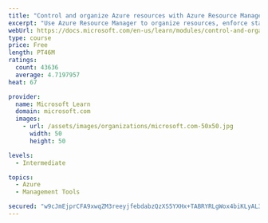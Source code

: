 ```yaml
---
title: "Control and organize Azure resources with Azure Resource Manager"
excerpt: "Use Azure Resource Manager to organize resources, enforce standards, and protect critical assets from deletion."
webUrl: https://docs.microsoft.com/en-us/learn/modules/control-and-organize-with-azure-resource-manager/
type: course
price: Free
length: PT46M
ratings:
  count: 43636
  average: 4.7197957
heat: 67

provider:
  name: Microsoft Learn
  domain: microsoft.com
  images:
    - url: /assets/images/organizations/microsoft.com-50x50.jpg
      width: 50
      height: 50

levels:
  - Intermediate

topics:
  - Azure
  - Management Tools

secured: "w9cJmEjprCFA9xwqZM3reeyjfebdabzQzXS5YXHx+TABRYRLgWox4biKLyAL3J7lwgCZkHa7oaOqijX4S+fJkChsDRWFhOBcM9P+sHTjg1NbPMVc7+9bJx1eMhdM4oqiDR9w5aXG7OGSWYVKetiNXWuxqxEHtgOz+dGz3muWaX+mX8m1Cj5GQ+8FX7ZdD2W8QCY53rLwjqNL+NeBNQxJeSHohzi9XKkXnRDHw+KPSOZjKM5Je6c+sPqbPhKsyW3bLAWsqXoYyrA4WtChV8wlZLNdaAKmN7vkrH2/GyWA9mTDK6c9Bvf/qiiMs87Mz6byoG1S0VEyQURoS09M6XAwr0Tq95ZNkL8nWfLBqSWnuoQeZSyaa4OlM9OeGtjbZKU2yBTxtaTHLxLHRmx9iAWJEBpOW1/EU2W+mc2J64ue+FCkN5cEb4Cn0ctc0fEA13Rj;Ia2vwIiCKA7dc39OoB8EMA=="
---
```


